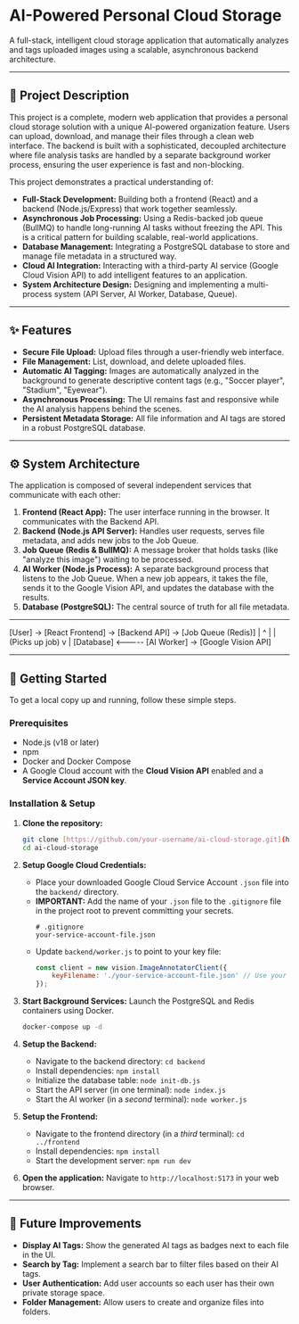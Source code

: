 # AI-Powered Personal Cloud Storage

A full-stack, intelligent cloud storage application that automatically analyzes and tags uploaded images using a scalable, asynchronous backend architecture.

---

## 🚀 Project Description

This project is a complete, modern web application that provides a personal cloud storage solution with a unique AI-powered organization feature. Users can upload, download, and manage their files through a clean web interface. The backend is built with a sophisticated, decoupled architecture where file analysis tasks are handled by a separate background worker process, ensuring the user experience is fast and non-blocking.

This project demonstrates a practical understanding of:
-   **Full-Stack Development:** Building both a frontend (React) and a backend (Node.js/Express) that work together seamlessly.
-   **Asynchronous Job Processing:** Using a Redis-backed job queue (BullMQ) to handle long-running AI tasks without freezing the API. This is a critical pattern for building scalable, real-world applications.
-   **Database Management:** Integrating a PostgreSQL database to store and manage file metadata in a structured way.
-   **Cloud AI Integration:** Interacting with a third-party AI service (Google Cloud Vision API) to add intelligent features to an application.
-   **System Architecture Design:** Designing and implementing a multi-process system (API Server, AI Worker, Database, Queue).

---

## ✨ Features

-   **Secure File Upload:** Upload files through a user-friendly web interface.
-   **File Management:** List, download, and delete uploaded files.
-   **Automatic AI Tagging:** Images are automatically analyzed in the background to generate descriptive content tags (e.g., "Soccer player", "Stadium", "Eyewear").
-   **Asynchronous Processing:** The UI remains fast and responsive while the AI analysis happens behind the scenes.
-   **Persistent Metadata Storage:** All file information and AI tags are stored in a robust PostgreSQL database.

---

## ⚙️ System Architecture

The application is composed of several independent services that communicate with each other:

1.  **Frontend (React App):** The user interface running in the browser. It communicates with the Backend API.
2.  **Backend (Node.js API Server):** Handles user requests, serves file metadata, and adds new jobs to the Job Queue.
3.  **Job Queue (Redis & BullMQ):** A message broker that holds tasks (like "analyze this image") waiting to be processed.
4.  **AI Worker (Node.js Process):** A separate background process that listens to the Job Queue. When a new job appears, it takes the file, sends it to the Google Vision API, and updates the database with the results.
5.  **Database (PostgreSQL):** The central source of truth for all file metadata.


---
[User] -> [React Frontend] -> [Backend API] -> [Job Queue (Redis)]
|                ^
|                | (Picks up job)
v                |
[Database] <----- [AI Worker] -> [Google Vision API]

---

## 🚀 Getting Started

To get a local copy up and running, follow these simple steps.

### Prerequisites

-   Node.js (v18 or later)
-   npm
-   Docker and Docker Compose
-   A Google Cloud account with the **Cloud Vision API** enabled and a **Service Account JSON key**.

### Installation & Setup

1.  **Clone the repository:**
    ```sh
    git clone [https://github.com/your-username/ai-cloud-storage.git](https://github.com/your-username/ai-cloud-storage.git)
    cd ai-cloud-storage
    ```

2.  **Setup Google Cloud Credentials:**
    -   Place your downloaded Google Cloud Service Account `.json` file into the `backend/` directory.
    -   **IMPORTANT:** Add the name of your `.json` file to the `.gitignore` file in the project root to prevent committing your secrets.
        ```
        # .gitignore
        your-service-account-file.json
        ```
    -   Update `backend/worker.js` to point to your key file:
        ```javascript
        const client = new vision.ImageAnnotatorClient({
            keyFilename: './your-service-account-file.json' // Use your actual filename
        });
        ```

3.  **Start Background Services:**
    Launch the PostgreSQL and Redis containers using Docker.
    ```sh
    docker-compose up -d
    ```

4.  **Setup the Backend:**
    -   Navigate to the backend directory: `cd backend`
    -   Install dependencies: `npm install`
    -   Initialize the database table: `node init-db.js`
    -   Start the API server (in one terminal): `node index.js`
    -   Start the AI worker (in a *second* terminal): `node worker.js`

5.  **Setup the Frontend:**
    -   Navigate to the frontend directory (in a *third* terminal): `cd ../frontend`
    -   Install dependencies: `npm install`
    -   Start the development server: `npm run dev`

6.  **Open the application:**
    Navigate to `http://localhost:5173` in your web browser.

---

## 🔮 Future Improvements

-   **Display AI Tags:** Show the generated AI tags as badges next to each file in the UI.
-   **Search by Tag:** Implement a search bar to filter files based on their AI tags.
-   **User Authentication:** Add user accounts so each user has their own private storage space.
-   **Folder Management:** Allow users to create and organize files into folders.